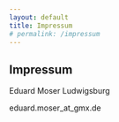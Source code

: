 ```yaml
---
layout: default
title: Impressum
# permalink: /impressum
---
```


## Impressum

Eduard Moser
Ludwigsburg

eduard.moser_at_gmx.de
